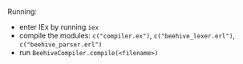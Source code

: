 Running:
- enter IEx by running `iex`
- compile the modules: `c("compiler.ex")`, `c("beehive_lexer.erl")`, `c("beehive_parser.erl")`
- run `BeehiveCompiler.compile(<filename>)`
